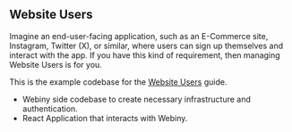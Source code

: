## Website Users
Imagine an end-user-facing application, such as an E-Commerce site, Instagram, Twitter (X), or similar, where users can sign up themselves and interact with the app. If you have this kind of requirement, then managing Website Users is for you.

This is the example codebase for the [Website Users](https://www.webiny.com/docs/headless-cms/extending/website-users) guide.

- Webiny side codebase to create necessary infrastructure and authentication.
- React Application that interacts with Webiny.